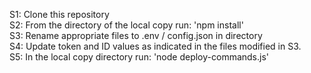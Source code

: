 S1: Clone this repository  
S2: From the directory of the local copy run: 'npm install'  
S3: Rename appropriate files to .env / config.json in directory  
S4: Update token and ID values as indicated in the files modified in S3.  
S5: In the local copy directory run: 'node deploy-commands.js'  




